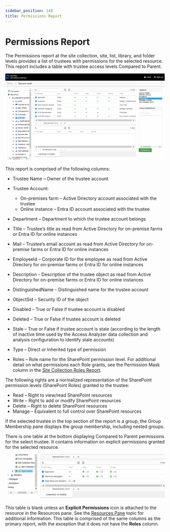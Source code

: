 ```yaml
---
sidebar_position: 148
title: Permissions Report
---
```


# Permissions Report

The Permissions report at the site collection, site, list, library, and folder levels provides a list of trustees with permissions for the selected resource. This report includes a table with trustee access levels Compared to Parent.

![Permissions report at the site collection, site, list, library, and folder levels](../../../../../../../../static/Content/Resources/Images/Access/InformationCenter/ResourceAudit/SharePoint/SitePermissions.png "Permissions report at the site collection, site, list, library, and folder levels")

This report is comprised of the following columns:

* Trustee Name – Owner of the trustee account
* Trustee Account:

  * On-premises farm – Active Directory account associated with the trustee
  * Online instance – Entra ID account associated with the trustee
* Department – Department to which the trustee account belongs
* Title – Trustee’s title as read from Active Directory for on-premise farms or Entra ID for online instances
* Mail – Trustee’s email account as read from Active Directory for on-premise farms or Entra ID for online instances
* EmployeeId – Corporate ID for the employee as read from Active Directory for on-premise farms or Entra ID for online instances
* Description – Description of the trustee object as read from Active Directory for on-premise farms or Entra ID for online instances
* DistinguishedName – Distinguished name for the trustee account
* ObjectSid – Security ID of the object
* Disabled – True or False if trustee account is disabled
* Deleted – True or False if trustee account is deleted
* Stale – True or False if trustee account is stale (according to the length of inactive time used by the Access Analyzer data collection and analysis configuration to identify stale accounts)
* Type – Direct or Inherited type of permission
* Roles – Role name for the SharePoint permission level. For additional detail on what permissions each Role grants, see the Permission Mask column in the [Site Collection Roles Report](SiteCollectionRoles "Site Collection Roles Report").

The following rights are a normalized representation of the SharePoint permission levels (SharePoint Roles) granted to the trustee:

* Read – Right to view/read SharePoint resources
* Write – Right to add or modify SharePoint resources
* Delete – Right to delete SharePoint resources
* Manage – Equivalent to full control over SharePoint resources

If the selected trustee in the top section of the report is a group, the Group Membership pane displays the group membership, including nested groups.

There is one table at the bottom displaying Compared to Parent permissions for the select trustee. It contains information on explicit permissions granted for the selected resource.

![Compared to Parent table](../../../../../../../../static/Content/Resources/Images/Access/InformationCenter/ResourceAudit/SharePoint/SitePermissionsTable.png "Compared to Parent table")

This table is blank unless an **Explicit Permissions** icon is attached to the resource in the Resources pane. See the [Resources Pane](../../Navigate/Resource#_Resources_Pane "Resources Pane") topic for additional information. This table is comprised of the same columns as the primary report, with the exception that it does not have the **Roles** column.